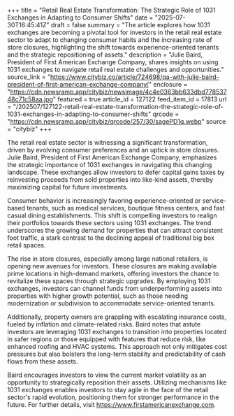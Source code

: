 +++
title = "Retail Real Estate Transformation: The Strategic Role of 1031 Exchanges in Adapting to Consumer Shifts"
date = "2025-07-30T16:45:41Z"
draft = false
summary = "The article explores how 1031 exchanges are becoming a pivotal tool for investors in the retail real estate sector to adapt to changing consumer habits and the increasing rate of store closures, highlighting the shift towards experience-oriented tenants and the strategic repositioning of assets."
description = "Julie Baird, President of First American Exchange Company, shares insights on using 1031 exchanges to navigate retail real estate challenges and opportunities."
source_link = "https://www.citybiz.co/article/724698/qa-with-julie-baird-president-of-first-american-exchange-company/"
enclosure = "https://cdn.newsramp.app/citybiz/newsimage/4c4e0363bb633dbd77853748c71c58aa.jpg"
featured = true
article_id = 127122
feed_item_id = 17813
url = "/202507/127122-retail-real-estate-transformation-the-strategic-role-of-1031-exchanges-in-adapting-to-consumer-shifts"
qrcode = "https://cdn.newsramp.app/citybiz/qrcode/257/30/sagePD1q.webp"
source = "citybiz"
+++

<p>The retail real estate sector is witnessing a significant transformation, driven by evolving consumer preferences and an uptick in store closures. Julie Baird, President of First American Exchange Company, emphasizes the strategic importance of 1031 exchanges in navigating this changing landscape. These exchanges allow investors to defer capital gains taxes by reinvesting proceeds from sold properties into like-kind assets, thereby maximizing capital for future investments.</p><p>Consumer behavior is increasingly favoring experience-oriented or service-based tenants, such as medical services, boutique fitness centers, and fast casual dining establishments. This shift is compelling investors to realign their portfolios towards these sectors using 1031 exchanges. The trend underscores the growing demand for properties that can attract consistent foot traffic, a stark contrast to the declining appeal of traditional big box retail spaces.</p><p>The rise in store closures, especially among large national retailers, is opening new avenues for investors. These closures are making available prime locations in high-demand markets, offering investors the chance to revitalize these spaces through strategic upgrades. By employing 1031 exchanges, investors can channel funds from underperforming assets into properties with higher growth potential, such as those needing modernization or subdivision to accommodate service-oriented tenants.</p><p>Additionally, property owners are grappling with escalating insurance costs, fueled by inflation and climate-related risks. Baird notes that astute investors are leveraging 1031 exchanges to transition into properties located in safer regions or those equipped with features that reduce risk, like enhanced roofing and HVAC systems. This approach not only mitigates cost pressures but also bolsters the long-term stability and predictability of cash flows from these assets.</p><p>Baird encourages investors to view the current market volatility as an opportunity to strategically reposition their assets. Utilizing mechanisms like 1031 exchanges enables investors to stay agile in the face of the retail sector's rapid evolution, positioning them for stronger performance in the future. For further details, visit <a href='https://www.firstamericanexchange.com' rel='nofollow' target='_blank'>https://www.firstamericanexchange.com</a>.</p>